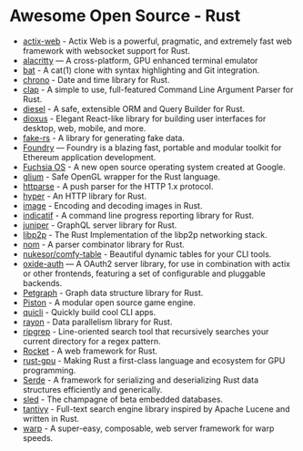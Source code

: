 # Awesome Open Source - Rust

- [actix-web](https://github.com/actix/actix-web) - Actix Web is a powerful, pragmatic, and extremely fast web framework with websocket support for Rust.
- [alacritty](https://github.com/alacritty/alacritty) — A cross-platform, GPU enhanced terminal emulator
- [bat](https://github.com/sharkdp/bat) - A cat(1) clone with syntax highlighting and Git integration.
- [chrono](https://github.com/chronotope/chrono) - Date and time library for Rust.
- [clap](https://github.com/clap-rs/clap) - A simple to use, full-featured Command Line Argument Parser for Rust.
- [diesel](https://github.com/diesel-rs/diesel) - A safe, extensible ORM and Query Builder for Rust.
- [dioxus](https://github.com/DioxusLabs/dioxus) - Elegant React-like library for building user interfaces for desktop, web, mobile, and more.
- [fake-rs](https://github.com/cksac/fake-rs) - A library for generating fake data.
- [Foundry](https://github.com/foundry-rs/foundry) — Foundry is a blazing fast, portable and modular toolkit for Ethereum application development.
- [Fuchsia OS](https://fuchsia.dev/) - A new open source operating system created at Google.
- [glium](https://github.com/glium/glium) - Safe OpenGL wrapper for the Rust language.
- [httparse](https://github.com/seanmonstar/httparse) - A push parser for the HTTP 1.x protocol.
- [hyper](https://github.com/hyperium/hyper) - An HTTP library for Rust.
- [image](https://github.com/image-rs/image) - Encoding and decoding images in Rust.
- [indicatif](https://github.com/mitsuhiko/indicatif) - A command line progress reporting library for Rust.
- [juniper](https://github.com/graphql-rust/juniper) - GraphQL server library for Rust.
- [libp2p](https://github.com/libp2p/rust-libp2p) - The Rust Implementation of the libp2p networking stack.
- [nom](https://github.com/Geal/nom) - A parser combinator library for Rust.
- [nukesor/comfy-table](https://github.com/nukesor/comfy-table) - Beautiful dynamic tables for your CLI tools.
- [oxide-auth](https://github.com/HeroicKatora/oxide-auth) — A OAuth2 server library, for use in combination with actix or other frontends, featuring a set of configurable and pluggable backends.
- [Petgraph](https://github.com/petgraph/petgraph) - Graph data structure library for Rust.
- [Piston](https://github.com/PistonDevelopers/piston) - A modular open source game engine.
- [quicli](https://github.com/killercup/quicli) - Quickly build cool CLI apps.
- [rayon](https://github.com/rayon-rs/rayon) - Data parallelism library for Rust.
- [ripgrep](https://github.com/BurntSushi/ripgrep) - Line-oriented search tool that recursively searches your current directory for a regex pattern.
- [Rocket](https://github.com/SergioBenitez/Rocket) - A web framework for Rust.
- [rust-gpu](https://github.com/EmbarkStudios/rust-gpu) - Making Rust a first-class language and ecosystem for GPU programming.
- [Serde](https://github.com/serde-rs/serde) - A framework for serializing and deserializing Rust data structures efficiently and generically.
- [sled](https://github.com/spacejam/sled) - The champagne of beta embedded databases.
- [tantivy](https://github.com/tantivy-search/tantivy) - Full-text search engine library inspired by Apache Lucene and written in Rust.
- [warp](https://github.com/seanmonstar/warp) - A super-easy, composable, web server framework for warp speeds.
